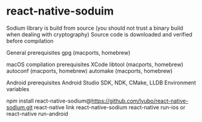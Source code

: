 # react-native-soduim

Sodium library is build from source (you should not trust a binary build when dealing  with cryptography)
Source code is downloaded and verified before compilation

General prerequisites
gpg (macports, homebrew)

macOS compilation prerequisites
XCode
libtool (macports, homebrew)
autoconf (macports, homebrew)
automake (macports, homebrew)


Android prerequisites
Android Studio
SDK,
NDK,
CMake,
LLDB
Environment variables

npm install react-native-sodium@https://github.com/lyubo/react-native-sodium.git
react-native link react-native-sodium
react-native run-ios or react-native run-android
